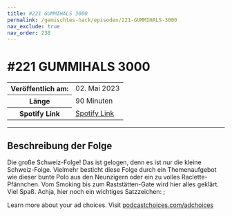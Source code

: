 ```yaml
---
title: #221 GUMMIHALS 3000
permalink: /gemischtes-hack/episoden/221-GUMMIHALS-3000
nav_exclude: true
nav_order: 238
---
```


# #221 GUMMIHALS 3000
<table class="resp-table dcf-table dcf-table-responsive dcf-table-bordered dcf-table-striped dcf-w-100%">
                    <tbody>
                        <tr>
                            <th scope="row">Veröffentlich am:</th>
                            <td data-label="Veröffentlich am:">02. Mai 2023</td>
                        </tr>
                        <tr>
                            <th scope="row">Länge </th>
                            <td data-label="Länge ">90 Minuten</td>
                        </tr><tr>
                                <th scope="row">Spotify Link</th>
                                <td data-label="Spotify Link"><a href="https://open.spotify.com/episode/2Rzw6n8MaMQg9s06YRS2Pe">Spotify Link</a></td>
                            </tr></tbody>
                </table>

***

## Beschreibung der Folge

<div>
<p>Die große Schweiz-Folge! Das ist gelogen, denn es ist nur die kleine Schweiz-Folge. Vielmehr besticht diese Folge durch ein Themenaufgebot wie dieser bunte Polo aus den Neunzigern oder ein zu volles Raclette-Pfännchen. Vom Smoking bis zum Raststätten-Gate wird hier alles geklärt. Viel Spaß. Achja, hier noch ein wichtiges Satzzeichen: ;</p><p> </p><p>Learn more about your ad choices. Visit <a href="https://podcastchoices.com/adchoices" rel="nofollow">podcastchoices.com/adchoices</a></p>  
</div>

